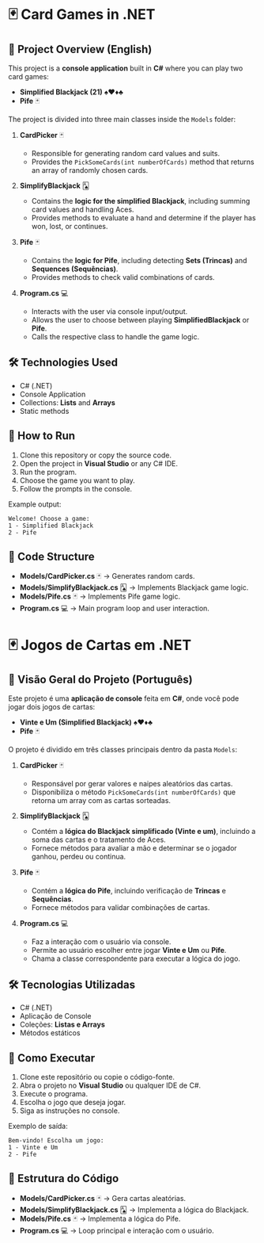 # 🃏 Card Games in .NET

## 📌 Project Overview (English)

This project is a **console application** built in **C#** where you can play two card games:

* **Simplified Blackjack (21)** ♠️♥️♦️♣️
* **Pife** 🃏

The project is divided into three main classes inside the `Models` folder:

1. **CardPicker** 🃏

   * Responsible for generating random card values and suits.
   * Provides the `PickSomeCards(int numberOfCards)` method that returns an array of randomly chosen cards.

2. **SimplifyBlackjack** 🂡

   * Contains the **logic for the simplified Blackjack**, including summing card values and handling Aces.
   * Provides methods to evaluate a hand and determine if the player has won, lost, or continues.

3. **Pife** 🃏

   * Contains the **logic for Pife**, including detecting **Sets (Trincas)** and **Sequences (Sequências)**.
   * Provides methods to check valid combinations of cards.

4. **Program.cs** 💻

   * Interacts with the user via console input/output.
   * Allows the user to choose between playing **SimplifiedBlackjack** or **Pife**.
   * Calls the respective class to handle the game logic.



## 🛠️ Technologies Used

* C# (.NET)
* Console Application
* Collections: **Lists** and **Arrays**
* Static methods



## 🚀 How to Run

1. Clone this repository or copy the source code.
2. Open the project in **Visual Studio** or any C# IDE.
3. Run the program.
4. Choose the game you want to play.
5. Follow the prompts in the console.

Example output:

```
Welcome! Choose a game:
1 - Simplified Blackjack
2 - Pife
```



## 📜 Code Structure

* **Models/CardPicker.cs** 🃏 → Generates random cards.
* **Models/SimplifyBlackjack.cs** 🂡 → Implements Blackjack game logic.
* **Models/Pife.cs** 🃏 → Implements Pife game logic.
* **Program.cs** 💻 → Main program loop and user interaction.



# 🃏 Jogos de Cartas em .NET

## 📌 Visão Geral do Projeto (Português)

Este projeto é uma **aplicação de console** feita em **C#**, onde você pode jogar dois jogos de cartas:

* **Vinte e Um (Simplified Blackjack)** ♠️♥️♦️♣️
* **Pife** 🃏

O projeto é dividido em três classes principais dentro da pasta `Models`:

1. **CardPicker** 🃏

   * Responsável por gerar valores e naipes aleatórios das cartas.
   * Disponibiliza o método `PickSomeCards(int numberOfCards)` que retorna um array com as cartas sorteadas.

2. **SimplifyBlackjack** 🂡

   * Contém a **lógica do Blackjack simplificado (Vinte e um)**, incluindo a soma das cartas e o tratamento de Aces.
   * Fornece métodos para avaliar a mão e determinar se o jogador ganhou, perdeu ou continua.

3. **Pife** 🃏

   * Contém a **lógica do Pife**, incluindo verificação de **Trincas** e **Sequências**.
   * Fornece métodos para validar combinações de cartas.

4. **Program.cs** 💻

   * Faz a interação com o usuário via console.
   * Permite ao usuário escolher entre jogar **Vinte e Um** ou **Pife**.
   * Chama a classe correspondente para executar a lógica do jogo.



## 🛠️ Tecnologias Utilizadas

* C# (.NET)
* Aplicação de Console
* Coleções: **Listas e Arrays**
* Métodos estáticos



## 🚀 Como Executar

1. Clone este repositório ou copie o código-fonte.
2. Abra o projeto no **Visual Studio** ou qualquer IDE de C#.
3. Execute o programa.
4. Escolha o jogo que deseja jogar.
5. Siga as instruções no console.

Exemplo de saída:

```
Bem-vindo! Escolha um jogo:
1 - Vinte e Um
2 - Pife
```



## 📜 Estrutura do Código

* **Models/CardPicker.cs** 🃏 → Gera cartas aleatórias.
* **Models/SimplifyBlackjack.cs** 🂡 → Implementa a lógica do Blackjack.
* **Models/Pife.cs** 🃏 → Implementa a lógica do Pife.
* **Program.cs** 💻 → Loop principal e interação com o usuário.
